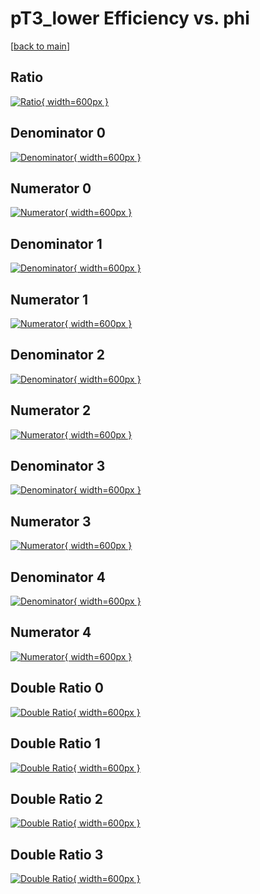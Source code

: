 # pT3_lower Efficiency vs. phi

[[back to main](./)]



## Ratio

[![Ratio](../mtv/var/pT3_lower_loweta_11_1_eff_phi.png){ width=600px }](../mtv/var/pT3_lower_loweta_11_1_eff_phi.pdf)

## Denominator 0

[![Denominator](../mtv/den/pT3_lower_loweta_11_1_eff_phi_den0.png){ width=600px }](../mtv/den/pT3_lower_loweta_11_1_eff_phi_den0.pdf)

## Numerator 0

[![Numerator](../mtv/num/pT3_lower_loweta_11_1_eff_phi_num0.png){ width=600px }](../mtv/num/pT3_lower_loweta_11_1_eff_phi_num0.pdf)

## Denominator 1

[![Denominator](../mtv/den/pT3_lower_loweta_11_1_eff_phi_den1.png){ width=600px }](../mtv/den/pT3_lower_loweta_11_1_eff_phi_den1.pdf)

## Numerator 1

[![Numerator](../mtv/num/pT3_lower_loweta_11_1_eff_phi_num1.png){ width=600px }](../mtv/num/pT3_lower_loweta_11_1_eff_phi_num1.pdf)

## Denominator 2

[![Denominator](../mtv/den/pT3_lower_loweta_11_1_eff_phi_den2.png){ width=600px }](../mtv/den/pT3_lower_loweta_11_1_eff_phi_den2.pdf)

## Numerator 2

[![Numerator](../mtv/num/pT3_lower_loweta_11_1_eff_phi_num2.png){ width=600px }](../mtv/num/pT3_lower_loweta_11_1_eff_phi_num2.pdf)

## Denominator 3

[![Denominator](../mtv/den/pT3_lower_loweta_11_1_eff_phi_den3.png){ width=600px }](../mtv/den/pT3_lower_loweta_11_1_eff_phi_den3.pdf)

## Numerator 3

[![Numerator](../mtv/num/pT3_lower_loweta_11_1_eff_phi_num3.png){ width=600px }](../mtv/num/pT3_lower_loweta_11_1_eff_phi_num3.pdf)

## Denominator 4

[![Denominator](../mtv/den/pT3_lower_loweta_11_1_eff_phi_den4.png){ width=600px }](../mtv/den/pT3_lower_loweta_11_1_eff_phi_den4.pdf)

## Numerator 4

[![Numerator](../mtv/num/pT3_lower_loweta_11_1_eff_phi_num4.png){ width=600px }](../mtv/num/pT3_lower_loweta_11_1_eff_phi_num4.pdf)

## Double Ratio 0

[![Double Ratio](../mtv/ratio/pT3_lower_loweta_11_1_eff_phi_ratio0.png){ width=600px }](../mtv/ratio/pT3_lower_loweta_11_1_eff_phi_ratio0.pdf)

## Double Ratio 1

[![Double Ratio](../mtv/ratio/pT3_lower_loweta_11_1_eff_phi_ratio1.png){ width=600px }](../mtv/ratio/pT3_lower_loweta_11_1_eff_phi_ratio1.pdf)

## Double Ratio 2

[![Double Ratio](../mtv/ratio/pT3_lower_loweta_11_1_eff_phi_ratio2.png){ width=600px }](../mtv/ratio/pT3_lower_loweta_11_1_eff_phi_ratio2.pdf)

## Double Ratio 3

[![Double Ratio](../mtv/ratio/pT3_lower_loweta_11_1_eff_phi_ratio3.png){ width=600px }](../mtv/ratio/pT3_lower_loweta_11_1_eff_phi_ratio3.pdf)

